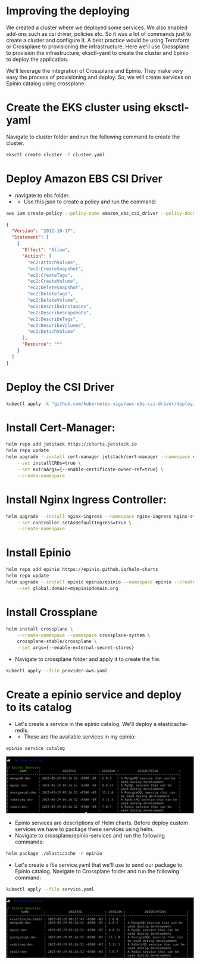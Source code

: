 # Improving the deploying

We created a cluster where we deployed some services. We also enabled add-ons such as csi driver, policies etc. So it was a lot of commands just to create a cluster and configure it. A best practice would be using Terraform or Crossplane to provisioning the infrastructure. Here we'll use Crossplane to provision the infrastructure, eksctl-yaml to create the cluster and Epinio to deploy the application. 

We'll leverage the integration of Crossplane and Epinio. They make very easy the process of provisioning and deploy. So, we will create services on Epinio catalog using crossplane.

# Create the EKS cluster using eksctl-yaml

Navigate to cluster folder and run the following command to create the cluster. 

```bash
eksctl create cluster -f cluster.yaml
```

# Deploy Amazon EBS CSI Driver
- navigate to ebs folder. 
- - Use this json to create a policy and run the command: <br>
```bash
aws iam create-policy --policy-name amazon_ebs_csi_driver --policy-document file://ebs_csi.json
```

```json
{
  "Version": "2012-10-17",
  "Statement": [
    {
      "Effect": "Allow",
      "Action": [
        "ec2:AttachVolume",
        "ec2:CreateSnapshot",
        "ec2:CreateTags",
        "ec2:CreateVolume",
        "ec2:DeleteSnapshot",
        "ec2:DeleteTags",
        "ec2:DeleteVolume",
        "ec2:DescribeInstances",
        "ec2:DescribeSnapshots",
        "ec2:DescribeTags",
        "ec2:DescribeVolumes",
        "ec2:DetachVolume"
      ],
      "Resource": "*"
    }
  ]
}
```

# Deploy the CSI Driver
```bash
kubectl apply -k "github.com/kubernetes-sigs/aws-ebs-csi-driver/deploy/kubernetes/overlays/stable/?ref=master"
```

# Install Cert-Manager:
```bash
helm repo add jetstack https://charts.jetstack.io
helm repo update
helm upgrade --install cert-manager jetstack/cert-manager --namespace cert-manager  \
    --set installCRDs=true \
    --set extraArgs={--enable-certificate-owner-ref=true} \
    --create-namespace
```

# Install Nginx Ingress Controller:
```bash
helm upgrade --install nginx-ingress --namespace nginx-ingress nginx-stable/nginx-ingress \
    --set controller.setAsDefaultIngress=true \
    --create-namespace
```

# Install Epinio
```bash
helm repo add epinio https://epinio.github.io/helm-charts
helm repo update
helm upgrade --install epinio epinio/epinio --namespace epinio --create-namespace \
    --set global.domain=myepiniodomain.org
```

# Install Crossplane
```bash
helm install crossplane \
    --create-namespace --namespace crossplane-system \
    crossplane-stable/crossplane \
    --set args={--enable-external-secret-stores}
```

- Navigate to crossplane folder and apply it to create the file: <br>
```bash
kubectl apply --file provider-aws.yaml
``` 
# Create a epinio service and deploy to its catalog

- Let's create a service in the epinio catalog. We'll deploy a elasticache-redis. 
- - These are the available services in my epinio: <br>
```bash 
epinio service catalog
```
![imagem](assets/catalog_epinio.png)


- Epinio services are descriptions of Helm charts. Before deploy custom services we have to package these services using helm.
- Navigate to crossplane/epinio-services and run the following commands: <br> 

```bash
helm package ./elasticache -n epinio
```
- Let's create a file service.yaml that we'll use to send our package to Epinio catalog. Navigate to Crossplane folder and run the following command:
```bash
kubectl apply --file service.yaml
```

![catalog_epinio](assets/catalog_epinio2.png)

